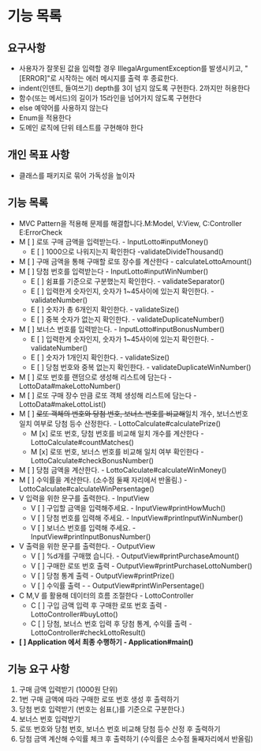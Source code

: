 # 기능 목록
## 요구사항
- 사용자가 잘못된 값을 입력할 경우 IllegalArgumentException를 발생시키고, "[ERROR]"로 시작하는 에러 메시지를 출력 후 종료한다.
- indent(인덴트, 들여쓰기) depth를 3이 넘지 않도록 구현한다. 2까지만 허용한다
- 함수(또는 메서드)의 길이가 15라인을 넘어가지 않도록 구현한다
- else 예약어를 사용하지 않는다
- Enum을 적용한다
- 도메인 로직에 단위 테스트를 구현해야 한다
## 개인 목표 사항
- 클래스를 패키지로 묶어 가독성을 높이자
## 기능 목록
- MVC Pattern을 적용해 문제를 해결합니다.M:Model, V:View, C:Controller E:ErrorCheck
- M [ ] 로또 구매 금액을 입력받는다. - InputLotto#inputMoney()
  - E [ ] 1000으로 나워지는지 확인한다 -validateDivideThousand()
- M [ ] 구매 금액을 통해 구매할 로또 장수를 계산한다 - calculateLottoAmount()
- M [ ] 당첨 번호를 입력받는다 - InputLotto#inputWinNumber()
  - E [ ] 쉼표를 기준으로 구분했는지 확인한다. - validateSeparator()
  - E [ ] 입력한게 숫자인지, 숫자가 1~45사이에 있는지 확인한다. - validateNumber()
  - E [ ] 숫자가 총 6개인지 확인한다. - validateSize()
  - E [ ] 중복 숫자가 없는지 확인한다. - validateDuplicateNumber()
- M [ ] 보너스 번호를 입력받는다. - InputLotto#inputBonusNumber()
  - E [ ] 입력한게 숫자인지, 숫자가 1~45사이에 있는지 확인한다. - validateNumber()
  - E [ ] 숫자가 1개인지 확인한다. - validateSize()
  - E [ ] 당첨 번호와 중복 없는지 확인한다. - validateDuplicateWinNumber()
- M [ ] 로또 번호를 랜덤으로 생성해 리스트에 담는다 - LottoData#makeLottoNumber()
- M [ ] 로또 구매 장수 만큼 로또 객체 생성해 리스트에 담는다 - LottoData#makeLottoList()
- M [ ] ~~로또 객체의 번호와 당첨 번호, 보너스 번호를 비교해~~일치 개수, 보너스번호 일치 여부로 당첨 등수 산정한다. - LottoCalculate#calculatePrize()
  - M [x] 로또 번호, 당첨 번호를 비교해 일치 개수를 계산한다 - LottoCalculate#countMatches()
  - M [x] 로또 번호, 보너스 번호를 비교해 일치 여부 확인한다 - LottoCalculate#checkBonusNumber()
- M [ ] 당첨 금액을 계산한다. - LottoCalculate#calculateWinMoney()
- M [ ] 수익률을 계산한다. (소수점 둘째 자리에서 반올림.) - LottoCalculate#calculateWinPersentage()
- V 입력을 위한 문구를 출력한다. - InputView
  - V [ ] 구입할 금액을 입력해주세요. - InputView#printHowMuch()
  - V [ ] 당첨 번호를 입력해 주세요. - InputView#printInputWinNumber()
  - V [ ] 보너스 번호를 입력해 주세요. - InputView#printInputBonusNumber()
- V 출력을 위한 문구를 출력한다. - OutputView
  - V [ ] %d개를 구매했 습니다. - OutputView#printPurchaseAmount()
  - V [ ] 구매한 로또 번호 출력 - OutputView#printPurchaseLottoNumber()
  - V [ ] 당첨 통계 출력 - OutputView#printPrize()
  - V [ ] 수익률 출력 - - OutputView#printWinPersentage()
- C M,V 를 활용해 데이터의 흐름 조절한다 - LottoController
  - C [ ] 구입 금액 입력 후 구매한 로또 번호 출력 - LottoController#buyLotto()
  - C [ ] 당첨, 보너스 번호 입력 후 당첨 통계, 수익률 출력 - LottoController#checkLottoResult()
- **[ ] Application 에서 최종 수행하기 - Application#main()**


## 기능 요구 사항
1. 구매 금액 입력받기 (1000원 단위)
2. 1번 구매 금액에 따라 구매한 로또 번호 생성 후 출력하기
3. 당첨 번호 입력받기 (번호는 쉼표(,)를 기준으로 구분한다.)
4. 보너스 번호 입력받기
5. 로또 번호와 당첨 번호, 보너스 번호 비교해 당첨 등수 산정 후 출력하기
6. 당첨 금액 계산해 수익률 체크 후 출력하기 (수익률은 소수점 둘째자리에서 반올림)
